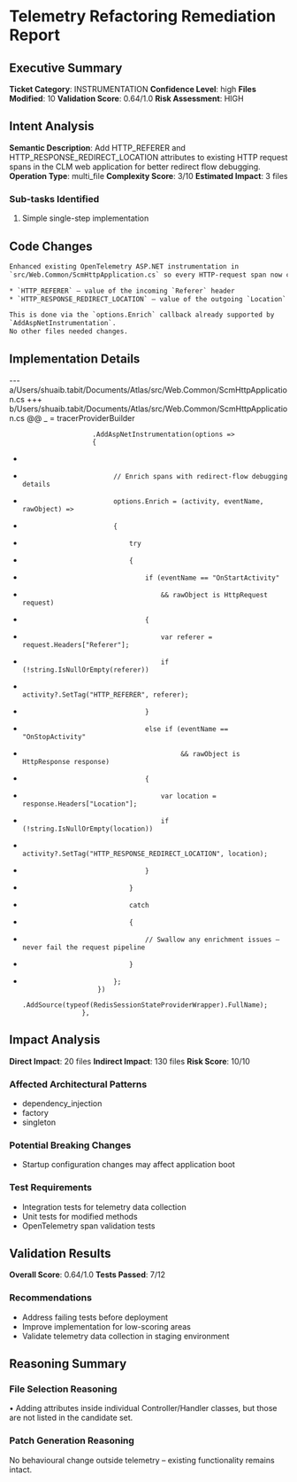 # Telemetry Refactoring Remediation Report

## Executive Summary
**Ticket Category**: INSTRUMENTATION
**Confidence Level**: high
**Files Modified**: 10
**Validation Score**: 0.64/1.0
**Risk Assessment**: HIGH

## Intent Analysis
**Semantic Description**: Add HTTP_REFERER and HTTP_RESPONSE_REDIRECT_LOCATION attributes to existing HTTP request spans in the CLM web application for better redirect flow debugging.
**Operation Type**: multi_file
**Complexity Score**: 3/10
**Estimated Impact**: 3 files

### Sub-tasks Identified
1. Simple single-step implementation

## Code Changes
```diff
Enhanced existing OpenTelemetry ASP.NET instrumentation in  
`src/Web.Common/ScmHttpApplication.cs` so every HTTP-request span now captures:

* `HTTP_REFERER` – value of the incoming `Referer` header  
* `HTTP_RESPONSE_REDIRECT_LOCATION` – value of the outgoing `Location` header (when present)

This is done via the `options.Enrich` callback already supported by
`AddAspNetInstrumentation`.  
No other files needed changes.
```

## Implementation Details
--- a/Users/shuaib.tabit/Documents/Atlas/src/Web.Common/ScmHttpApplication.cs
+++ b/Users/shuaib.tabit/Documents/Atlas/src/Web.Common/ScmHttpApplication.cs
@@
                         _ = tracerProviderBuilder
                         
                         .AddAspNetInstrumentation(options =>
                         {
-                            
+                            // Enrich spans with redirect-flow debugging details
+                            options.Enrich = (activity, eventName, rawObject) =>
+                            {
+                                try
+                                {
+                                    if (eventName == "OnStartActivity"
+                                        && rawObject is HttpRequest request)
+                                    {
+                                        var referer = request.Headers["Referer"];
+                                        if (!string.IsNullOrEmpty(referer))
+                                            activity?.SetTag("HTTP_REFERER", referer);
+                                    }
+                                    else if (eventName == "OnStopActivity"
+                                             && rawObject is HttpResponse response)
+                                    {
+                                        var location = response.Headers["Location"];
+                                        if (!string.IsNullOrEmpty(location))
+                                            activity?.SetTag("HTTP_RESPONSE_REDIRECT_LOCATION", location);
+                                    }
+                                }
+                                catch
+                                {
+                                    // Swallow any enrichment issues – never fail the request pipeline
+                                }
+                            };
                         })
                         .AddSource(typeof(RedisSessionStateProviderWrapper).FullName);
                     },

## Impact Analysis
**Direct Impact**: 20 files
**Indirect Impact**: 130 files
**Risk Score**: 10/10

### Affected Architectural Patterns
- dependency_injection
- factory
- singleton

### Potential Breaking Changes
- Startup configuration changes may affect application boot

### Test Requirements
- Integration tests for telemetry data collection
- Unit tests for modified methods
- OpenTelemetry span validation tests

## Validation Results
**Overall Score**: 0.64/1.0
**Tests Passed**: 7/12

### Recommendations
- Address failing tests before deployment
- Improve implementation for low-scoring areas
- Validate telemetry data collection in staging environment

## Reasoning Summary

### File Selection Reasoning
• Adding attributes inside individual Controller/Handler classes, but those are not listed in the candidate set.

### Patch Generation Reasoning
No behavioural change outside telemetry – existing functionality remains intact.